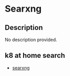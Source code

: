 # Searxng

## Description

No description provided.

## k8 at home search

- [searxng](https://nanne.dev/k8s-at-home-search/#/searxng)
